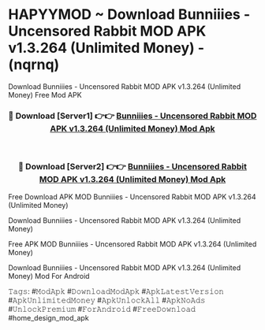 # HAPYYMOD ~ Download Bunniiies - Uncensored Rabbit MOD APK v1.3.264 (Unlimited Money) - (nqrnq)
Download Bunniiies - Uncensored Rabbit MOD APK v1.3.264 (Unlimited Money) Free Mod APK

<div align="center">
<h3>🔴 Download [Server1] 👉👉 <a href="https://apk-comot.site?title=Bunniiies_-_Uncensored_Rabbit_MOD_APK_v1.3.264_(Unlimited_Money)">Bunniiies - Uncensored Rabbit MOD APK v1.3.264 (Unlimited Money) Mod Apk</a></h3><br>

<h3>🔴 Download [Server2] 👉👉 <a href="https://apk-comot.site?title=Bunniiies_-_Uncensored_Rabbit_MOD_APK_v1.3.264_(Unlimited_Money)">Bunniiies - Uncensored Rabbit MOD APK v1.3.264 (Unlimited Money) Mod Apk</a></h3>
</div>


Free Download APK MOD Bunniiies - Uncensored Rabbit MOD APK v1.3.264 (Unlimited Money)

Download Bunniiies - Uncensored Rabbit MOD APK v1.3.264 (Unlimited Money) 

Free APK MOD Bunniiies - Uncensored Rabbit MOD APK v1.3.264 (Unlimited Money) 

Download Bunniiies - Uncensored Rabbit MOD APK v1.3.264 (Unlimited Money) Mod For Android

𝚃𝚊𝚐𝚜: #𝙼𝚘𝚍𝙰𝚙𝚔 #𝙳𝚘𝚠𝚗𝚕𝚘𝚊𝚍𝙼𝚘𝚍𝙰𝚙𝚔 #𝙰𝚙𝚔𝙻𝚊𝚝𝚎𝚜𝚝𝚅𝚎𝚛𝚜𝚒𝚘𝚗 #𝙰𝚙𝚔𝚄𝚗𝚕𝚒𝚖𝚒𝚝𝚎𝚍𝙼𝚘𝚗𝚎𝚢 #𝙰𝚙𝚔𝚄𝚗𝚕𝚘𝚌𝚔𝙰𝚕𝚕 #𝙰𝚙𝚔𝙽𝚘𝙰𝚍𝚜 #𝚄𝚗𝚕𝚘𝚌𝚔𝙿𝚛𝚎𝚖𝚒𝚞𝚖 #𝙵𝚘𝚛𝙰𝚗𝚍𝚛𝚘𝚒𝚍 #𝙵𝚛𝚎𝚎𝙳𝚘𝚠𝚗𝚕𝚘𝚊𝚍 #home_design_mod_apk